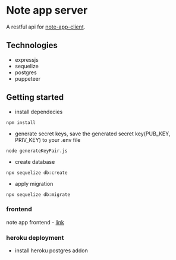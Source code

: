 # Note app server

A restful api for [note-app-client](https://github.com/briankarlsayen/note-app-client).

## Technologies

- expressjs
- sequelize
- postgres
- puppeteer

## Getting started

- install dependecies

```
npm install
```

- generate secret keys, save the generated secret key(PUB_KEY, PRIV_KEY) to your .env file

```
node generateKeyPair.js
```

- create database

```
npx sequelize db:create
```

- apply migration

```
npx sequelize db:migrate
```

### frontend

note app frontend - [link](https://github.com/briankarlsayen/note-app-client)

### heroku deployment

- install heroku postgres addon
